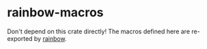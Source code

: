 # rainbow-macros

Don't depend on this crate directly! The macros defined here are re-exported by [rainbow](https://crates.io/rainbow).
